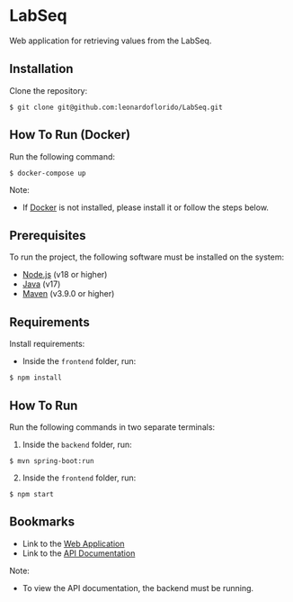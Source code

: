 # LabSeq

Web application for retrieving values from the LabSeq.

## Installation

Clone the repository:

```console
$ git clone git@github.com:leonardoflorido/LabSeq.git
```

## How To Run (Docker)

Run the following command:

```console
$ docker-compose up
```

Note:

- If [Docker](https://www.docker.com/) is not installed, please install it or follow the steps below.

## Prerequisites

To run the project, the following software must be installed on the system:

- [Node.js](https://nodejs.org/en/) (v18 or higher)
- [Java](https://www.oracle.com/java/) (v17)
- [Maven](https://maven.apache.org/) (v3.9.0 or higher)

## Requirements

Install requirements:

- Inside the `frontend` folder, run:

 ```console
 $ npm install
 ```

## How To Run

Run the following commands in two separate terminals:

1. Inside the `backend` folder, run:

```console
$ mvn spring-boot:run
```

2. Inside the `frontend` folder, run:

```console
$ npm start
```

## Bookmarks

- Link to the [Web Application](http://localhost:4200/)
- Link to the [API Documentation](http://localhost:8080/swagger-ui/index.html#/)

Note:

- To view the API documentation, the backend must be running.